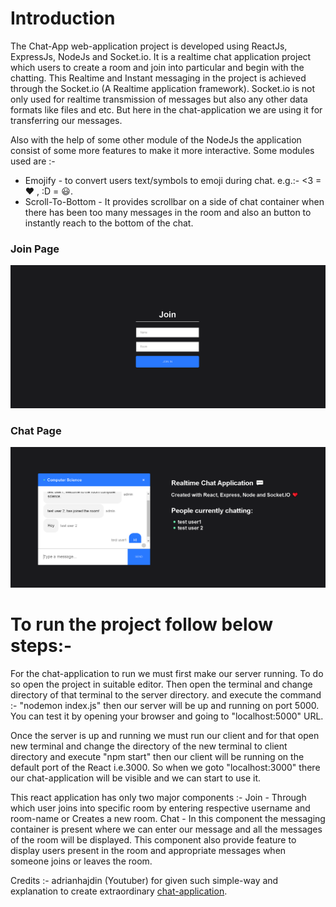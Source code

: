 # Introduction

The Chat-App web-application project is developed using ReactJs, ExpressJs, NodeJs and Socket.io. It is a realtime chat application project which users to create a room and join into particular and begin with the chatting.
This Realtime and Instant messaging in the project is achieved through the Socket.io (A Realtime application framework). Socket.io is not only used for realtime transmission of messages but also any other data formats like files and etc. But here in the chat-application we are using it for transferring our messages.

Also with the help of some other module of the NodeJs the application consist of some more features to make it more interactive. Some modules used are :-

- Emojify - to convert users text/symbols to emoji during chat. e.g.:- <3 = ❤ , :D = 😃.
- Scroll-To-Bottom - It provides scrollbar on a side of chat container when there has been too many messages in the room and also an button to instantly reach to the bottom of the chat.

### Join Page

![Join-Component](Join.PNG)

### Chat Page

![Chat-Component](Chat.PNG)

# To run the project follow below steps:-

For the chat-application to run we must first make our server running. To do so open the project in suitable editor. Then open the terminal and change directory of that terminal to the server directory. and execute the command :- "nodemon index.js" then our server will be up and running on port 5000. You can test it by opening your browser and going to "localhost:5000" URL.

Once the server is up and running we must run our client and for that open new terminal and change the directory of the new terminal to client directory and execute "npm start" then our client will be running on the default port of the React i.e.3000. So when we goto "localhost:3000" there our chat-application will be visible and we can start to use it.

This react application has only two major components :-
Join - Through which user joins into specific room by entering respective username and room-name or Creates a new room.
Chat - In this component the messaging container is present where we can enter our message and all the messages of the room will be displayed. This component also provide feature to display users present in the room and appropriate messages when someone joins or leaves the room.

Credits :- adrianhajdin (Youtuber) for given such simple-way and explanation to create extraordinary [chat-application](https://www.youtube.com/watch?v=ZwFA3YMfkoc).
